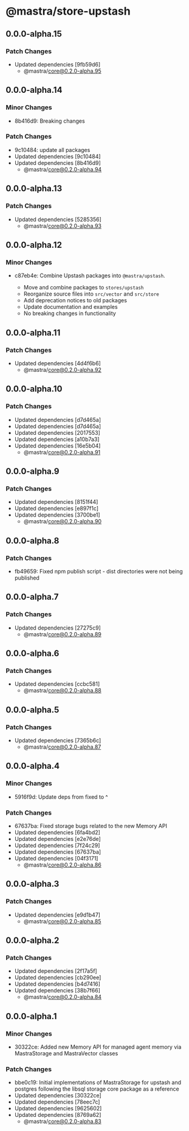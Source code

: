 # @mastra/store-upstash

## 0.0.0-alpha.15

### Patch Changes

- Updated dependencies [9fb59d6]
  - @mastra/core@0.2.0-alpha.95

## 0.0.0-alpha.14

### Minor Changes

- 8b416d9: Breaking changes

### Patch Changes

- 9c10484: update all packages
- Updated dependencies [9c10484]
- Updated dependencies [8b416d9]
  - @mastra/core@0.2.0-alpha.94

## 0.0.0-alpha.13

### Patch Changes

- Updated dependencies [5285356]
  - @mastra/core@0.2.0-alpha.93

## 0.0.0-alpha.12

### Minor Changes

- c87eb4e: Combine Upstash packages into `@mastra/upstash`.

  - Move and combine packages to `stores/upstash`
  - Reorganize source files into `src/vector` and `src/store`
  - Add deprecation notices to old packages
  - Update documentation and examples
  - No breaking changes in functionality

## 0.0.0-alpha.11

### Patch Changes

- Updated dependencies [4d4f6b6]
  - @mastra/core@0.2.0-alpha.92

## 0.0.0-alpha.10

### Patch Changes

- Updated dependencies [d7d465a]
- Updated dependencies [d7d465a]
- Updated dependencies [2017553]
- Updated dependencies [a10b7a3]
- Updated dependencies [16e5b04]
  - @mastra/core@0.2.0-alpha.91

## 0.0.0-alpha.9

### Patch Changes

- Updated dependencies [8151f44]
- Updated dependencies [e897f1c]
- Updated dependencies [3700be1]
  - @mastra/core@0.2.0-alpha.90

## 0.0.0-alpha.8

### Patch Changes

- fb49659: Fixed npm publish script - dist directories were not being published

## 0.0.0-alpha.7

### Patch Changes

- Updated dependencies [27275c9]
  - @mastra/core@0.2.0-alpha.89

## 0.0.0-alpha.6

### Patch Changes

- Updated dependencies [ccbc581]
  - @mastra/core@0.2.0-alpha.88

## 0.0.0-alpha.5

### Patch Changes

- Updated dependencies [7365b6c]
  - @mastra/core@0.2.0-alpha.87

## 0.0.0-alpha.4

### Minor Changes

- 5916f9d: Update deps from fixed to ^

### Patch Changes

- 67637ba: Fixed storage bugs related to the new Memory API
- Updated dependencies [6fa4bd2]
- Updated dependencies [e2e76de]
- Updated dependencies [7f24c29]
- Updated dependencies [67637ba]
- Updated dependencies [04f3171]
  - @mastra/core@0.2.0-alpha.86

## 0.0.0-alpha.3

### Patch Changes

- Updated dependencies [e9d1b47]
  - @mastra/core@0.2.0-alpha.85

## 0.0.0-alpha.2

### Patch Changes

- Updated dependencies [2f17a5f]
- Updated dependencies [cb290ee]
- Updated dependencies [b4d7416]
- Updated dependencies [38b7f66]
  - @mastra/core@0.2.0-alpha.84

## 0.0.0-alpha.1

### Minor Changes

- 30322ce: Added new Memory API for managed agent memory via MastraStorage and MastraVector classes

### Patch Changes

- bbe0c19: Initial implementations of MastraStorage for upstash and postgres following the libsql storage core package as a reference
- Updated dependencies [30322ce]
- Updated dependencies [78eec7c]
- Updated dependencies [9625602]
- Updated dependencies [8769a62]
  - @mastra/core@0.2.0-alpha.83
